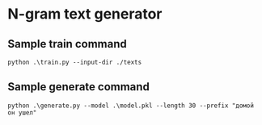 # N-gram text generator

## Sample train command
```
python .\train.py --input-dir ./texts
```
## Sample generate command
```
python .\generate.py --model .\model.pkl --length 30 --prefix "домой он ушел"
```
